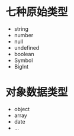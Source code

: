 # 七种原始类型
- string
- number
- null
- undefined
- boolean
- Symbol
- BigInt

# 对象数据类型

- object
- array
- date
- ...
